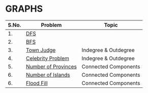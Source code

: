 # GRAPHS

|S.No.|Problem|Topic|
|---|----|----|
|1.|[DFS](https://bit.ly/3yVGnkz)|
|2.|[BFS](https://practice.geeksforgeeks.org/problems/bfs-traversal-of-graph/1#)|
|3.|[Town Judge](https://leetcode.com/problems/find-the-town-judge/)|Indegree & Outdegree|
|4.|[Celebrity Problem](https://practice.geeksforgeeks.org/problems/the-celebrity-problem/1)|Indegree & Outdegree|
|5.|[Number of Provinces](https://leetcode.com/problems/number-of-provinces/)|Connected Components|
|6.|[Number of Islands](https://leetcode.com/problems/number-of-islands/)|Connected Components|
|6.|[Flood Fill](https://leetcode.com/problems/flood-fill/)|Connected Components|
